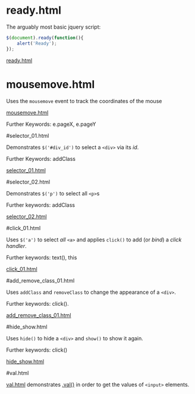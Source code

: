 # ready.html

The arguably most basic jquery script:
```javascript   
$(document).ready(function(){
    alert('Ready');
});
```

[ready.html](https://raw.github.com/ReneNyffenegger/development_misc/master/web/js/jquery/ready.html)

# mousemove.html

Uses the `mousemove` event to track the coordinates of the mouse

[mousemove.html](https://raw.github.com/ReneNyffenegger/development_misc/master/web/js/jquery/mousemove.html)

Further Keywords: e.pageX, e.pageY

#selector_01.html

Demonstrates `$('#div_id')` to select a `<div>` via its *id*.

Further Keywords: addClass

[selector_01.html](https://raw.github.com/ReneNyffenegger/development_misc/master/web/js/jquery/selector_01.html)

#selector_02.html

Demonstrates `$('p')` to select all `<p>`s

Further keywords: addClass

[selector_02.html](https://raw.github.com/ReneNyffenegger/development_misc/master/web/js/jquery/selector_02.html)

#click_01.html

Uses `$('a')` to select *all* `<a>` and applies `click()` to add (or *bind*) a *click handler*.

Further keywords: text(), this

[click_01.html](https://raw.github.com/ReneNyffenegger/development_misc/master/web/js/jquery/click_01.html)

#add_remove_class_01.html

Uses `addClass` and `removeClass` to change the appearance of a `<div>`.

Further keywords: click().

[add_remove_class_01.html](https://raw.github.com/ReneNyffenegger/development_misc/master/web/js/jquery/add_remove_class_01.html)

#hide_show.html

Uses `hide()` to hide a `<div>` and `show()` to show it again.

Further keywords: click()

[hide_show.html](https://raw.github.com/ReneNyffenegger/development_misc/master/web/js/jquery/hide_show.html)

#val.html

[val.html](https://raw.github.com/ReneNyffenegger/development_misc/master/web/js/jquery/val.html) demonstrates [.val()](http://api.jquery.com/val/) in order to get the values of `<input>` elements.
